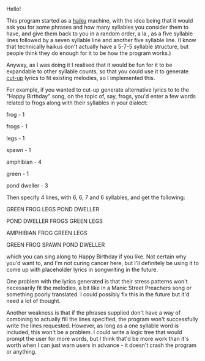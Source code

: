 Hello!

This program started as a [haiku](https://en.wikipedia.org/wiki/Haiku_in_English) machine, with the idea being that it would ask you for some phrases and how many syllables you consider them to have, and give them back to you in a random order, a la , as a five syllable lines followed by a seven syllable line and another five syllable line.  (I know that technically haikus don't actually have a 5-7-5 syllable structure, but people think they do enough for it to be how the program works.)

Anyway, as I was doing it I realised that it would be fun for it to be expandable to other syllable counts, so that you could use it to generate [cut-up](https://en.wikipedia.org/wiki/Cut-up_technique) lyrics to fit existing melodies, so I implemented this.

For example, if you wanted to cut-up generate alternative lyrics to to the "Happy Birthday" song, on the topic of, say, frogs, you'd enter a few words related to frogs along with their syllables in your dialect:

frog - 1

frogs - 1

legs - 1

spawn - 1

amphibian - 4

green - 1

pond dweller - 3


Then specify 4 lines, with 6, 6, 7 and 6 syllables, and get the following:

GREEN FROG LEGS POND DWELLER

POND DWELLER FROGS GREEN LEGS

AMPHIBIAN FROG GREEN LEGS

GREEN FROG SPAWN POND DWELLER


which you can sing along to Happy Birthday if you like. Not certain why you'd want to, and I'm not curing cancer here, but I'll definitely be using it to come up with placeholder lyrics in songwriting in the future.

One problem with the lyrics generated is that their stress patterns won't necessarily fit the melodies, a bit like in a Manic Street Preachers song or something poorly translated.  I could possibly fix this in the future but it'd need a lot of thought.

Another weakness is that if the phrases supplied don't have a way of combining to actually fill the lines specified, the program won't successfully write the lines requested.  However, as long as a one syllable word is included, this won't be a problem.  I could write a logic tree that would prompt the user for more words, but I think that'd be more work than it's worth when I can just warn users in advance - it doesn't crash the program or anything.
